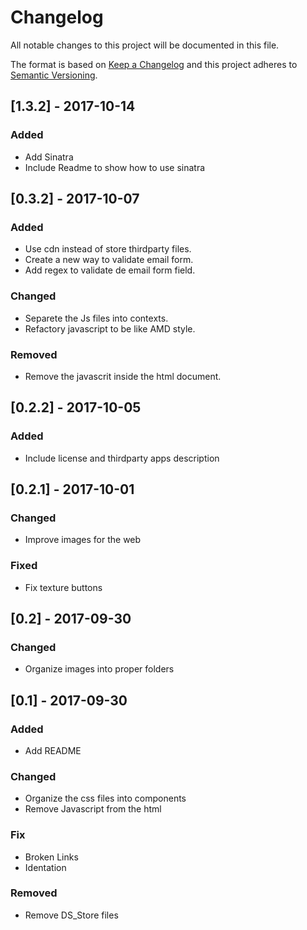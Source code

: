 # Changelog
All notable changes to this project will be documented in this file.

The format is based on [Keep a Changelog](http://keepachangelog.com/en/1.0.0/)
and this project adheres to [Semantic Versioning](http://semver.org/spec/v2.0.0.html).

## [1.3.2] - 2017-10-14
### Added
- Add Sinatra
- Include Readme to show how to use sinatra

## [0.3.2] - 2017-10-07
### Added
- Use cdn instead of store thirdparty files.
- Create a new way to validate email form.
- Add regex to validate de email form field.

### Changed
- Separete the Js files into contexts.
- Refactory javascript to be like AMD style.

### Removed
- Remove the javascrit inside the html document.

## [0.2.2] - 2017-10-05
### Added
- Include license and thirdparty apps description

## [0.2.1] - 2017-10-01
### Changed
- Improve images for the web

### Fixed
- Fix texture buttons

## [0.2] - 2017-09-30
### Changed
- Organize images into proper folders

## [0.1] - 2017-09-30
### Added
- Add README

### Changed
- Organize the css files into components
- Remove Javascript from the html

### Fix
- Broken Links
- Identation

### Removed
- Remove DS_Store files
